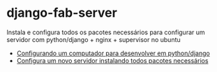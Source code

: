 django-fab-server
=================

Instala e configura todos os pacotes necessários para configurar um servidor com python/django + nginx + supervisor no ubuntu


<ul>
    <li>
        <a href="/willemallan/django-fab-server/blob/master/NEWDEV.md">Configurando um computador para desenvolver em python/django</a>
    </li>
    <li>
        <a href="/willemallan/django-fab-server/blob/master/NEWSERVER.md">Configura um novo servidor instalando todos pacotes necessários</a>
    </li>
</ul>
